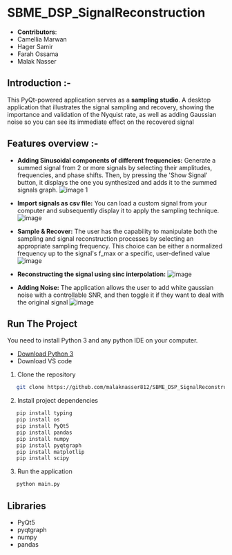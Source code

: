 # SBME_DSP_SignalReconstruction
- **Contributors**:
- Camellia Marwan
- Hager Samir
- Farah Ossama
- Malak Nasser

## **Introduction** :-
This PyQt-powered application serves as a **sampling studio**. A desktop application that illustrates the signal sampling and recovery, showing the importance and validation of the Nyquist rate, as well as adding Gaussian noise so you can see its immediate effect on the recovered signal


## Features overview :-
- **Adding Sinusoidal components of different frequencies:** Generate a summed signal from 2 or more signals by selecting their amplitudes, frequencies, and phase shifts. Then, by pressing the 'Show Signal' button, it displays the one you synthesized and adds it to the summed signals graph.
   ![image 1](https://github.com/malaknasser812/SBME_DSP_SignalReconstruction/assets/115308809/d62e95ff-d6e8-471a-aff8-dae05312ba0c)

- **Import signals as csv file:** You can load a custom signal from your computer and subsequently display it to apply the sampling technique.
 ![image](https://github.com/malaknasser812/SBME_DSP_SignalReconstruction/assets/115308809/6ecad6ff-c384-42c2-b189-b504ecc98f48)

- **Sample & Recover:** The user has the capability to manipulate both the sampling and signal reconstruction processes by selecting an appropriate sampling frequency. This choice can be either a normalized frequency up to the signal's f_max or a specific, user-defined value
 ![image](https://github.com/malaknasser812/SBME_DSP_SignalReconstruction/assets/115308809/78139fc8-95cd-45f2-8293-c06bc19176a4)

- **Reconstructing the signal using sinc interpolation:**
 ![image](https://github.com/malaknasser812/SBME_DSP_SignalReconstruction/assets/115308809/23b3ecb4-5ba2-40ce-a4b6-be10c7a88964)


- **Adding Noise:** The application allows the user to add white gaussian noise with a controllable SNR, and then toggle it if they want to deal with the original signal
 ![image](https://github.com/malaknasser812/SBME_DSP_SignalReconstruction/assets/115308809/853e2c17-f74f-4cc9-b28c-85a0602d5b9a)

## Run The Project
You need to install Python 3 and any python IDE on your computer.
- [Download Python 3](https://www.python.org/downloads/)
- Download VS code
1. Clone the repository
```sh
   git clone https://github.com/malaknasser812/SBME_DSP_SignalReconstruction.git
 ```
2. Install project dependencies
```sh
   pip install typing
   pip install os
   pip install PyQt5
   pip install pandas
   pip install numpy
   pip install pyqtgraph
   pip install matplotlip
   pip install scipy
 ```
3. Run the application
```sh
   python main.py
```
## Libraries
- PyQt5
- pyqtgraph
- numpy
- pandas

